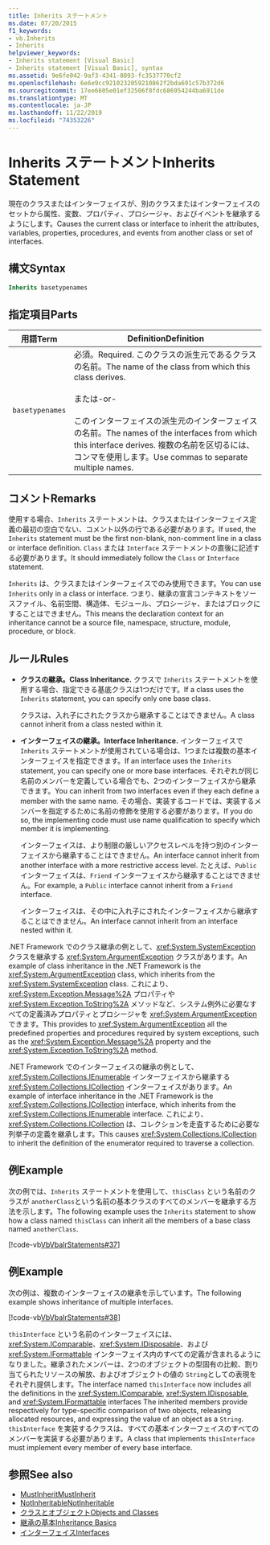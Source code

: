 ```yaml
---
title: Inherits ステートメント
ms.date: 07/20/2015
f1_keywords:
- vb.Inherits
- Inherits
helpviewer_keywords:
- Inherits statement [Visual Basic]
- Inherits statement [Visual Basic], syntax
ms.assetid: 9e6fe042-9af3-4341-8093-fc3537770cf2
ms.openlocfilehash: 6e6e9cc9210232059210862f2bda691c57b372d6
ms.sourcegitcommit: 17ee6605e01ef32506f8fdc686954244ba6911de
ms.translationtype: MT
ms.contentlocale: ja-JP
ms.lasthandoff: 11/22/2019
ms.locfileid: "74353226"
---
```

# <a name="inherits-statement"></a><span data-ttu-id="40eb6-102">Inherits ステートメント</span><span class="sxs-lookup"><span data-stu-id="40eb6-102">Inherits Statement</span></span>
<span data-ttu-id="40eb6-103">現在のクラスまたはインターフェイスが、別のクラスまたはインターフェイスのセットから属性、変数、プロパティ、プロシージャ、およびイベントを継承するようにします。</span><span class="sxs-lookup"><span data-stu-id="40eb6-103">Causes the current class or interface to inherit the attributes, variables, properties, procedures, and events from another class or set of interfaces.</span></span>  
  
## <a name="syntax"></a><span data-ttu-id="40eb6-104">構文</span><span class="sxs-lookup"><span data-stu-id="40eb6-104">Syntax</span></span>  
  
```vb  
Inherits basetypenames  
```  
  
## <a name="parts"></a><span data-ttu-id="40eb6-105">指定項目</span><span class="sxs-lookup"><span data-stu-id="40eb6-105">Parts</span></span>  
  
|<span data-ttu-id="40eb6-106">用語</span><span class="sxs-lookup"><span data-stu-id="40eb6-106">Term</span></span>|<span data-ttu-id="40eb6-107">Definition</span><span class="sxs-lookup"><span data-stu-id="40eb6-107">Definition</span></span>|  
|---|---|  
|`basetypenames`|<span data-ttu-id="40eb6-108">必須。</span><span class="sxs-lookup"><span data-stu-id="40eb6-108">Required.</span></span> <span data-ttu-id="40eb6-109">このクラスの派生元であるクラスの名前。</span><span class="sxs-lookup"><span data-stu-id="40eb6-109">The name of the class from which this class derives.</span></span><br /><br /> <span data-ttu-id="40eb6-110">または</span><span class="sxs-lookup"><span data-stu-id="40eb6-110">-or-</span></span><br /><br /> <span data-ttu-id="40eb6-111">このインターフェイスの派生元のインターフェイスの名前。</span><span class="sxs-lookup"><span data-stu-id="40eb6-111">The names of the interfaces from which this interface derives.</span></span> <span data-ttu-id="40eb6-112">複数の名前を区切るには、コンマを使用します。</span><span class="sxs-lookup"><span data-stu-id="40eb6-112">Use commas to separate multiple names.</span></span>|  
  
## <a name="remarks"></a><span data-ttu-id="40eb6-113">コメント</span><span class="sxs-lookup"><span data-stu-id="40eb6-113">Remarks</span></span>  
 <span data-ttu-id="40eb6-114">使用する場合、`Inherits` ステートメントは、クラスまたはインターフェイス定義の最初の空白でない、コメント以外の行である必要があります。</span><span class="sxs-lookup"><span data-stu-id="40eb6-114">If used, the `Inherits` statement must be the first non-blank, non-comment line in a class or interface definition.</span></span> <span data-ttu-id="40eb6-115">`Class` または `Interface` ステートメントの直後に記述する必要があります。</span><span class="sxs-lookup"><span data-stu-id="40eb6-115">It should immediately follow the `Class` or `Interface` statement.</span></span>  
  
 <span data-ttu-id="40eb6-116">`Inherits` は、クラスまたはインターフェイスでのみ使用できます。</span><span class="sxs-lookup"><span data-stu-id="40eb6-116">You can use `Inherits` only in a class or interface.</span></span> <span data-ttu-id="40eb6-117">つまり、継承の宣言コンテキストをソースファイル、名前空間、構造体、モジュール、プロシージャ、またはブロックにすることはできません。</span><span class="sxs-lookup"><span data-stu-id="40eb6-117">This means the declaration context for an inheritance cannot be a source file, namespace, structure, module, procedure, or block.</span></span>  
  
## <a name="rules"></a><span data-ttu-id="40eb6-118">ルール</span><span class="sxs-lookup"><span data-stu-id="40eb6-118">Rules</span></span>  
  
- <span data-ttu-id="40eb6-119">**クラスの継承。**</span><span class="sxs-lookup"><span data-stu-id="40eb6-119">**Class Inheritance.**</span></span> <span data-ttu-id="40eb6-120">クラスで `Inherits` ステートメントを使用する場合、指定できる基底クラスは1つだけです。</span><span class="sxs-lookup"><span data-stu-id="40eb6-120">If a class uses the `Inherits` statement, you can specify only one base class.</span></span>  
  
     <span data-ttu-id="40eb6-121">クラスは、入れ子にされたクラスから継承することはできません。</span><span class="sxs-lookup"><span data-stu-id="40eb6-121">A class cannot inherit from a class nested within it.</span></span>  
  
- <span data-ttu-id="40eb6-122">**インターフェイスの継承。**</span><span class="sxs-lookup"><span data-stu-id="40eb6-122">**Interface Inheritance.**</span></span> <span data-ttu-id="40eb6-123">インターフェイスで `Inherits` ステートメントが使用されている場合は、1つまたは複数の基本インターフェイスを指定できます。</span><span class="sxs-lookup"><span data-stu-id="40eb6-123">If an interface uses the `Inherits` statement, you can specify one or more base interfaces.</span></span> <span data-ttu-id="40eb6-124">それぞれが同じ名前のメンバーを定義している場合でも、2つのインターフェイスから継承できます。</span><span class="sxs-lookup"><span data-stu-id="40eb6-124">You can inherit from two interfaces even if they each define a member with the same name.</span></span> <span data-ttu-id="40eb6-125">その場合、実装するコードでは、実装するメンバーを指定するために名前の修飾を使用する必要があります。</span><span class="sxs-lookup"><span data-stu-id="40eb6-125">If you do so, the implementing code must use name qualification to specify which member it is implementing.</span></span>  
  
     <span data-ttu-id="40eb6-126">インターフェイスは、より制限の厳しいアクセスレベルを持つ別のインターフェイスから継承することはできません。</span><span class="sxs-lookup"><span data-stu-id="40eb6-126">An interface cannot inherit from another interface with a more restrictive access level.</span></span> <span data-ttu-id="40eb6-127">たとえば、`Public` インターフェイスは、`Friend` インターフェイスから継承することはできません。</span><span class="sxs-lookup"><span data-stu-id="40eb6-127">For example, a `Public` interface cannot inherit from a `Friend` interface.</span></span>  
  
     <span data-ttu-id="40eb6-128">インターフェイスは、その中に入れ子にされたインターフェイスから継承することはできません。</span><span class="sxs-lookup"><span data-stu-id="40eb6-128">An interface cannot inherit from an interface nested within it.</span></span>  
  
 <span data-ttu-id="40eb6-129">.NET Framework でのクラス継承の例として、<xref:System.SystemException> クラスを継承する <xref:System.ArgumentException> クラスがあります。</span><span class="sxs-lookup"><span data-stu-id="40eb6-129">An example of class inheritance in the .NET Framework is the <xref:System.ArgumentException> class, which inherits from the <xref:System.SystemException> class.</span></span> <span data-ttu-id="40eb6-130">これにより、<xref:System.Exception.Message%2A> プロパティや <xref:System.Exception.ToString%2A> メソッドなど、システム例外に必要なすべての定義済みプロパティとプロシージャを <xref:System.ArgumentException> できます。</span><span class="sxs-lookup"><span data-stu-id="40eb6-130">This provides to <xref:System.ArgumentException> all the predefined properties and procedures required by system exceptions, such as the <xref:System.Exception.Message%2A> property and the <xref:System.Exception.ToString%2A> method.</span></span>  
  
 <span data-ttu-id="40eb6-131">.NET Framework でのインターフェイスの継承の例として、<xref:System.Collections.IEnumerable> インターフェイスから継承する <xref:System.Collections.ICollection> インターフェイスがあります。</span><span class="sxs-lookup"><span data-stu-id="40eb6-131">An example of interface inheritance in the .NET Framework is the <xref:System.Collections.ICollection> interface, which inherits from the <xref:System.Collections.IEnumerable> interface.</span></span> <span data-ttu-id="40eb6-132">これにより、<xref:System.Collections.ICollection> は、コレクションを走査するために必要な列挙子の定義を継承します。</span><span class="sxs-lookup"><span data-stu-id="40eb6-132">This causes <xref:System.Collections.ICollection> to inherit the definition of the enumerator required to traverse a collection.</span></span>  
  
## <a name="example"></a><span data-ttu-id="40eb6-133">例</span><span class="sxs-lookup"><span data-stu-id="40eb6-133">Example</span></span>  
 <span data-ttu-id="40eb6-134">次の例では、`Inherits` ステートメントを使用して、`thisClass` という名前のクラスが `anotherClass`という名前の基本クラスのすべてのメンバーを継承する方法を示します。</span><span class="sxs-lookup"><span data-stu-id="40eb6-134">The following example uses the `Inherits` statement to show how a class named `thisClass` can inherit all the members of a base class named `anotherClass`.</span></span>  
  
 [!code-vb[VbVbalrStatements#37](~/samples/snippets/visualbasic/VS_Snippets_VBCSharp/VbVbalrStatements/VB/Class1.vb#37)]  
  
## <a name="example"></a><span data-ttu-id="40eb6-135">例</span><span class="sxs-lookup"><span data-stu-id="40eb6-135">Example</span></span>  
 <span data-ttu-id="40eb6-136">次の例は、複数のインターフェイスの継承を示しています。</span><span class="sxs-lookup"><span data-stu-id="40eb6-136">The following example shows inheritance of multiple interfaces.</span></span>  
  
 [!code-vb[VbVbalrStatements#38](~/samples/snippets/visualbasic/VS_Snippets_VBCSharp/VbVbalrStatements/VB/Class1.vb#38)]  
  
 <span data-ttu-id="40eb6-137">`thisInterface` という名前のインターフェイスには、<xref:System.IComparable>、<xref:System.IDisposable>、および <xref:System.IFormattable> インターフェイス内のすべての定義が含まれるようになりました。継承されたメンバーは、2つのオブジェクトの型固有の比較、割り当てられたリソースの解放、およびオブジェクトの値の `String`としての表現をそれぞれ提供します。</span><span class="sxs-lookup"><span data-stu-id="40eb6-137">The interface named `thisInterface` now includes all the definitions in the <xref:System.IComparable>, <xref:System.IDisposable>, and <xref:System.IFormattable> interfaces The inherited members provide respectively for type-specific comparison of two objects, releasing allocated resources, and expressing the value of an object as a `String`.</span></span> <span data-ttu-id="40eb6-138">`thisInterface` を実装するクラスは、すべての基本インターフェイスのすべてのメンバーを実装する必要があります。</span><span class="sxs-lookup"><span data-stu-id="40eb6-138">A class that implements `thisInterface` must implement every member of every base interface.</span></span>  
  
## <a name="see-also"></a><span data-ttu-id="40eb6-139">参照</span><span class="sxs-lookup"><span data-stu-id="40eb6-139">See also</span></span>

- [<span data-ttu-id="40eb6-140">MustInherit</span><span class="sxs-lookup"><span data-stu-id="40eb6-140">MustInherit</span></span>](../../../visual-basic/language-reference/modifiers/mustinherit.md)
- [<span data-ttu-id="40eb6-141">NotInheritable</span><span class="sxs-lookup"><span data-stu-id="40eb6-141">NotInheritable</span></span>](../../../visual-basic/language-reference/modifiers/notinheritable.md)
- [<span data-ttu-id="40eb6-142">クラスとオブジェクト</span><span class="sxs-lookup"><span data-stu-id="40eb6-142">Objects and Classes</span></span>](../../../visual-basic/programming-guide/language-features/objects-and-classes/index.md)
- [<span data-ttu-id="40eb6-143">継承の基本</span><span class="sxs-lookup"><span data-stu-id="40eb6-143">Inheritance Basics</span></span>](../../../visual-basic/programming-guide/language-features/objects-and-classes/inheritance-basics.md)
- [<span data-ttu-id="40eb6-144">インターフェイス</span><span class="sxs-lookup"><span data-stu-id="40eb6-144">Interfaces</span></span>](../../../visual-basic/programming-guide/language-features/interfaces/index.md)
